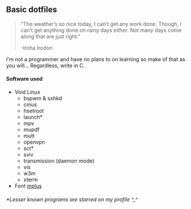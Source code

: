 ## Basic dotfiles

> "The weather’s so nice today, I can’t get any work done. Though, I can’t get anything done on rainy days either. Not many days come along that are just right."
> 
> -Iroha Irodori

I'm not a programmer and have no plans to on learning so make of that as you will...
Regardless, write in C.

#### Software used
* Void Linux  
  * bspwm & sxhkd
  * cmus
  * hsetroot
  * launch*
  * mpv
  * mupdf
  * mutt
  * openvpn
  * sct*
  * sxiv
  * transmission (daemon mode)
  * vis
  * w3m
  * xterm
* Font [mplus](https://mplus-fonts.osdn.jp) 
###### *Lesser known programs are starred on my profile ^_^
